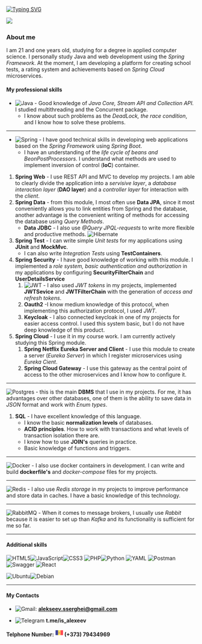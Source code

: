 [![Typing SVG](https://readme-typing-svg.herokuapp.com?color=FFA500&lines=Java+Backend+Developer)](https://git.io/typing-svg)

<img src="https://tenor.com/ru/view/cat-keyboard-ginger-cat-gif-27129143" width="200">

### About me
I am 21 and one years old, studying for a degree in applied computer science. I personally study Java and web development using the *Spring Framework*. At the moment, I am developing a platform for creating school tests, a rating system and achievements based on *Spring Cloud* microservices.

#### My professional skills

 - ![Java](https://img.shields.io/badge/java-%23ED8B00.svg?style=for-the-badge&logo=openjdk&logoColor=white) - Good knowledge of *Java Core, Stream API and Collection API.* I studied multithreading and the Concurrent package.  
    * I know about such problems as the *DeadLock, the race condition*, and I know how to solve these problems.
****
* ![Spring](https://img.shields.io/badge/spring-%236DB33F.svg?style=for-the-badge&logo=spring&logoColor=white) - I have good technical skills in developing web applications based on the *Spring Framework* using *Spring Boot*. 
    * I have an understanding of the *life cycle of beans and BeonPostProcessors*. I understand what methods are used to implement inversion of control (**IoC**) container.

1) **Spring Web** - I use REST API and MVC to develop my projects. I am able to clearly divide the application into a *servisive layer*, a *database interaction layer* (**DAO layer**) and a *controller layer* for interaction with the *client*.
2) **Spring Data** - from this module, I most often use **Data JPA**, since it most conveniently allows you to link entities from Spring and the database, another advantage is the convenient writing of methods for accessing the database using *Query Methods*.
    * **Data JDBC** - I also use *@Query JPQL-requests* to write more flexible and productive methods. 
![Hibernate](https://img.shields.io/badge/Hibernate-59666C?style=for-the-badge&logo=Hibernate&logoColor=white) 
3) **Spring Test** - I can write simple *Unit tests* for my applications using **JUnit** and **MockMvc**.
    * I can also write *Integration Tests* using **TestContainers**.
4) **Spring Security** - I have good knowledge of working with this module. I implemented a *role system, basic authentication and authorization* in my applications by configuring **SecurityFilterChain** and **UserDetailsService**
    1) ![JWT](https://img.shields.io/badge/JWT-black?style=for-the-badge&logo=JSON%20web%20tokens ) - I also used *JWT tokens* in my projects, implemented **JWTSevice** and **JWTFilterChain** with the generation of *access and refresh tokens*.
    2) **Oauth2** -I know medium knowledge of this protocol, when implementing this authorization protocol, I used *JWT*.
    3) **Keycloak** - I also connected keycloak in one of my projects for easier access control. I used this system basic, but I do not have deep knowledge of this product.
5) **Spring Cloud** - I use it in my course work. I am currently actively studying this Spring module.
    1) **Spring Netflix Eureka Server and Client** - I use this module to create a server (*Eureka Server*) in which I register microservices using *Eureka Cient*.
    2) **Spring Cloud Gateway** - I use this gateway as the central point of access to the other microservices and I know how to configure it.
****
![Postgres](https://img.shields.io/badge/postgres-%23316192.svg?style=for-the-badge&logo=postgresql&logoColor=white) - this is the main **DBMS** that I use in my projects. For me, it has advantages over other databases, one of them is the ability to save data in *JSON* format and work with *Enum types*. 
1) **SQL** - I have excellent knowledge of this language.
    - I know the basic **normalization levels** of databases.
    - **ACID principles**. How to work with transactions and what levels of transaction isolation there are.
    - I know how to use **JOIN's** queries in practice.
    - Basic knowledge of functions and triggers.
***
![Docker](https://img.shields.io/badge/docker-%230db7ed.svg?style=for-the-badge&logo=docker&logoColor=white) -  I also use docker containers in development. I can write and build **dockerfile's** and *docker-compose* files for my projects.
***
![Redis](https://img.shields.io/badge/redis-%23DD0031.svg?style=for-the-badge&logo=redis&logoColor=white ) - I also use *Redis storage* in my projects to improve performance and store data in caches. I have a basic knowledge of this technology.
*** 

![RabbitMQ](https://img.shields.io/badge/Rabbitmq-FF6600?style=for-the-badge&logo=rabbitmq&logoColor=white) - When it comes to message brokers, I usually use *Rabbit* because it is easier to set up than *Kafka* and its functionality is sufficient for me so far.
***
#### Additional skills
![HTML5](https://img.shields.io/badge/html5-%23E34F26.svg?style=for-the-badge&logo=html5&logoColor=white)![JavaScript](https://img.shields.io/badge/javascript-%23323330.svg?style=for-the-badge&logo=javascript&logoColor=%23F7DF1E)![CSS3](https://img.shields.io/badge/css3-%231572B6.svg?style=for-the-badge&logo=css3&logoColor=white)
![PHP](https://img.shields.io/badge/php-%23777BB4.svg?style=for-the-badge&logo=php&logoColor=white)![Python](https://img.shields.io/badge/python-3670A0?style=for-the-badge&logo=python&logoColor=ffdd54)
![YAML](https://img.shields.io/badge/yaml-%23ffffff.svg?style=for-the-badge&logo=yaml&logoColor=151515)
![Postman](https://img.shields.io/badge/Postman-FF6C37?style=for-the-badge&logo=postman&logoColor=white)
![Swagger](https://img.shields.io/badge/-Swagger-%23Clojure?style=for-the-badge&logo=swagger&logoColor=white)
![React](https://img.shields.io/badge/react-%2320232a.svg?style=for-the-badge&logo=react&logoColor=%2361DAFB)

![Ubuntu](https://img.shields.io/badge/Ubuntu-E95420?style=for-the-badge&logo=ubuntu&logoColor=white)![Debian](https://img.shields.io/badge/Debian-D70A53?style=for-the-badge&logo=debian&logoColor=white)
***
#### My Contacts
- ![Gmail](https://img.shields.io/badge/Gmail-D14836?style=for-the-badge&logo=gmail&logoColor=white): **alekseev.sserghei@gmail.com** 
* ![Telegram](https://img.shields.io/badge/Telegram-2CA5E0?style=for-the-badge&logo=telegram&logoColor=white) **t.me/is_alexeev**

**Telphone Number:** <img src="images/moldova.png" style="width: 20px"> **(+373) 79434969**


